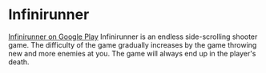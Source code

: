# Infinirunner
[Infinirunner on Google Play](https://play.google.com/store/apps/details?id=com.santerihakoniemi.infinirunner)
Infinirunner is an endless side-scrolling shooter game. The difficulty of the game gradually increases by the game throwing new and more enemies at you. The game will always end up in the player's death. 
